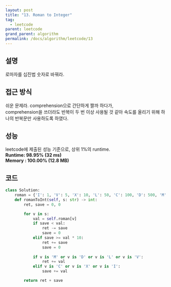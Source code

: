 ```yaml
---
layout: post
title: "13. Roman to Integer"
tag:
  - leetcode
parent: leetcode
grand_parent: algorithm
permalink: /docs/algorithm/leetcode/13
---
```


## 설명
로마자를 십진법 숫자로 바꿔라.  

## 접근 방식
쉬운 문제라. comprehension으로 간단하게 짤까 하다가,  
comprehension을 쓰더라도 반복이 두 번 이상 사용될 것 같아 속도를 올리기 위해 하나의 반복문만 사용하도록 하였다.  

## 성능
leetcode에 제출된 성능 기준으로, 상위 1%의 runtime.  
**Runtime: 98.95% (32 ms)**  
**Memory : 100.00% (12.8 MB)**

## 코드
```python
class Solution:
    roman = {'I': 1, 'V': 5, 'X': 10, 'L': 50, 'C': 100, 'D': 500, 'M': 1000}
    def romanToInt(self, s: str) -> int:
        ret, save = 0, 0

        for v in s:
            val = self.roman[v]
            if save < val:
                ret -= save
                save = 0
            elif save >= val * 10:
                ret += save
                save = 0
                
            if v is 'M' or v is 'D' or v is 'L' or v is 'V':
                ret += val
            elif v is 'C' or v is 'X' or v is 'I':
                save += val

        return ret + save
```